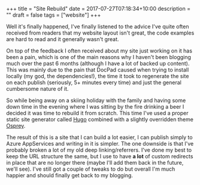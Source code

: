 +++
title = "Site Rebuild"
date = 2017-07-27T07:18:34+10:00
description = ""
draft = false
tags = ["website"]
+++

Well it's finally happened, I've finally listened to the advice I've quite often received from readers that my website layout isn't great, the code examples are hard to read and it generally wasn't great.

On top of the feedback I often received about my site just working on it has been a pain, which is one of the main reasons why I haven't been blogging much over the past 6 months (although I have a lot of backed up content). This was mainly due to the pain that DocPad caused when trying to install locally (my god, the dependencies!), the time it took to regenerate the site on each publish (seriously, 5+ minutes every time) and just the general cumbersome nature of it.

So while being away on a skiing holiday with the family and having some down time in the evening where I was sitting by the fire drinking a beer I decided it was time to rebuild it from scratch. This time I've used a proper static site generator called [Hugo](https://gohugo.io) combined with a slightly overridden theme [Osprey](https://themes.gohugo.io/osprey/).

The result of this is a site that I can build a lot easier, I can publish simply to Azure AppServices and writing in it is simpler. The one downside is that I've probably broken a lot of my old deep linking/referrers. I've done my best to keep the URL structure the same, but I use to have **a lot** of custom redirects in place that are no longer there (maybe I'll add them back in the future, we'll see). I've still got a couple of tweaks to do but overall I'm much happier and should finally get back to my blogging.